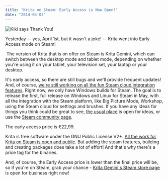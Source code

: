 ```yaml
---
title: "Krita on Steam: Early Access is Now Open!"
date: "2014-04-02"
---
```


  
![Kiki says Thank You!](/images/posts/2014/tumblr_n1gnoiWyBx1rw701fo1_1280.png)

Yesterday -- yes, April 1st, but it wasn't a joke! -- Krita went into Early Access mode on Steam!

 The version of Krita that is on offer on Steam is Krita Gemini, which can switch between the desktop mode and tablet mode, depending on whether you're using it on your tablet, your television set, your laptop or your desktop.

It's early access, so there are still bugs and we'll provide frequent updates! And, of course, [we're still working on all the fun Steam cloud integration features](http://quickgit.kde.org/?p=clones%2Fcalligra%2Fdickson%2Fkritasteam.git). Right now, we only have Windows builds for Steam. The goal is to release the first, full release on Windows and Linux for Steam in May, with all the integration with the Steam platform, like Big Picture Mode, Workshop, using the Steam cloud for settings and brushes. If you have any ideas for things you think could be great to see, [the usual place](https://bugs.kde.org/enter_bug.cgi?format=guided&product=krita "KDE Bugs - Krita product") is open for ideas, or use the [Steam community page](http://steamcommunity.com/app/280680 "Steam Community :: Krita Gemini").

The early access price is €22,99.

Krita is free software under the GNU Public License V2+. [All the work for Krita on Steam is open and public](http://quickgit.kde.org/?p=clones%2Fcalligra%2Fdickson%2Fkritasteam.git). But adding the steam features, building and creating packages does take a lot of effort! And that's why there's a price tag for the binaries.

And, of course, the Early Access price is lower than the final price will be, so if you're on Steam, grab your chance - [Krita Gemini's Steam store page](http://store.steampowered.com/app/280680 "Krita Gemini on Steam") is open for business right now!
